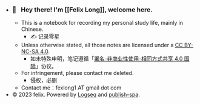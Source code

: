- ### 👋   Hey there! I'm [[Felix Long]], welcome here.
	- This is a notebook for recording my personal study life, mainly in Chinese.
		- ✍️ 记录零星
	- Unless otherwise stated, all those notes are licensed under a [CC BY-NC-SA 4.0](https://creativecommons.org/licenses/by-nc-sa/4.0/).
		- 如未特殊申明，笔记遵循「[署名-非商业性使用-相同方式共享 4.0 国际](https://creativecommons.org/licenses/by-nc-sa/4.0/deed.zh)」协议。
	- For infringement, please contact me deleted.
		- 侵权，必删
	- Contact me：fexlong1 AT gmail dot com
- © 2023 felix. Powered by [Logseq](https://logseq.com/) and [publish-spa](https://github.com/logseq/publish-spa).